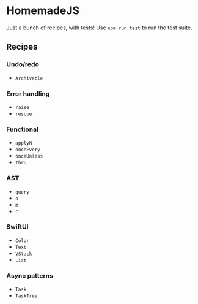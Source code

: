 # HomemadeJS

Just a bunch of recipes, with tests! Use `npm run test` to run the test suite.

## Recipes
### Undo/redo
- `Archivable`
### Error handling
- `raise`
- `rescue`
### Functional
- `applyN`
- `onceEvery`
- `onceUnless`
- `thru`
### AST
- `query`
- `o`
- `m`
- `c`
### SwiftUI
- `Color`
- `Text`
- `VStack`
- `List`
### Async patterns
- `Task`
- `TaskTree`
